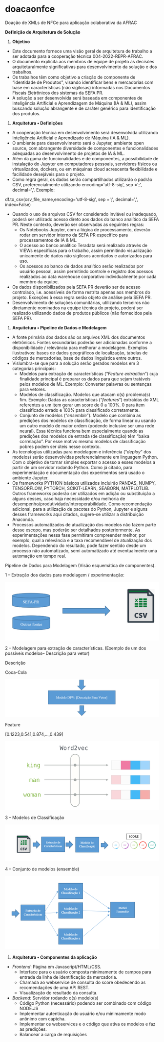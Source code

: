 # doacaonfce
Doação de XMLs de NFCe para aplicação colaborativa da AFRAC

__Definição de Arquitetura de Solução__

1. __Objetivo__

- Este documento fornece uma visão geral de arquitetura de trabalho a ser adotada para a cooperação técnica 004\-2022\-REPR\-AFRAC\.
- O documento explicita aos membros de equipe de projeto as decisões arquiteturalmente significativas para desenvolvimento da solução e dos trabalhos\.
- Os trabalhos têm como objetivo a criação de componente de “Identidade de Produtos”, visando identificar bens e mercadorias com base em características \(não sigilosas\) informadas nos Documentos Fiscais Eletrônicos dos sistemas da SEFA PR\.
- A solução a ser desenvolvida será baseada em componentes de Inteligência Artificial e Aprendizagem de Máquina \(IA & ML\), assim buscando solução abrangente e de caráter genérico para identificação dos produtos\.

1. __Arquitetura • Definições__

- A cooperação técnica em desenvolvimento será desenvolvida utilizando Inteligência Artificial e Aprendizado de Máquina \(IA & ML\)\.
- O ambiente para desenvolvimento será o Jupyter, ambiente open source, com abrangente diversidade de componentes e funcionalidades adequadas ao desenvolvimento de projetos de IA & ML\.
- Além da gama de funcionalidades e de componentes, a possibilidade de instalação do Jupyter em computadores pessoais, servidores físicos ou virtualizados, dockers, ou em máquinas cloud acrescenta flexibilidade e facilidade desejáveis para o projeto\.
- Como regra geral, os dados serão compartilhados utilizarão o padrão CSV, preferencialmente utilizando encoding='utf\-8\-sig', sep =';', decimal=','\. Exemplo:

df\.to\_csv\(csv\_file\_name,encoding='utf\-8\-sig', sep =';', decimal=',', index=False\)

- Quando o uso de arquivos CSV for considerado inviável ou inadequado, poderá ser utilizado acesso direto aos dados do banco analítico da SEFA PR\. Neste contexto, deverão ser observadas as seguintes regras:
	- Os Notebooks Jupyter, com a lógica de processamento, deverão rodar em servidor interno da SEFA PR específico para processamentos de IA & ML\.
	- O acesso ao banco analítico Teradata será realizado através de VIEWs específicas para o trabalho, assim permitindo visualização unicamente de dados não sigilosos acordados e autorizados para uso\.
	- Os acessos ao banco de dados analítico serão realizados por usuário pessoal, assim permitindo controle e registro dos acessos realizados ao data warehouse corporativo individualmente por cada membro da equipe\.
- Os dados disponibilizados pela SEFA PR deverão ser de acesso controlado, i\.e\. acessíveis de forma restrita apenas aos membros do projeto\. Exceções à essa regra serão objeto de análise pela SEFA PR\.
- Desenvolvimento de soluções comunitárias, utilizando terceiros não diretamente nominados na equipe técnica do projeto, poderá ser realizado utilizando dados de produtos públicos \(não fornecidos pela SEFA PR\)\.

1. __Arquitetura • Pipeline de Dados e Modelagem__

- A fonte primária dos dados são os arquivos XML dos documentos eletrônicos\. Fontes secundárias poderão ser adicionadas conforme a disponibilidade / relevância para melhorar a modelagem\. Exemplos ilustrativos: bases de dados geográficos de localização, tabelas de códigos de mercadorias, base de dados linguística entre outros\.
- Vislumbra\-se que para a solução serão gerados modelos em 3 categorias principais:
	- Modelos para extração de características \(“*Feature extraction*”\) cuja finalidade principal é preparar os dados para que sejam tratáveis pelos modelos de ML\. Exemplo: Converter palavras ou sentenças para vetores\.
	- Modelos de classificação\. Modelos que atacam o\(s\) problema\(s\) fim\. Exemplo: Dadas as características \(“*features*”\) extraídas do XML referentes a um item gerar um score de 0 a 100%\. 0 para item classificado errado e 100% para classificado corretamente\.
	- Conjunto de modelos \(“*ensemble*”\)\. Modelo que combina as predições dos modelos de classificação, de forma linear ou usando um outro modelo de maior ordem \(podendo inclusive ser uma rede neural\)\. Essa técnica funciona bem especialmente quando as predições dos modelos de entrada \(de classificação\) têm “baixa correlação”\. Por esse motivo mesmo modelos de classificação pobres podem ser úteis nesse contexto\.
- As tecnologias utilizadas para modelagem e inferência \(“*deploy*” dos modelos\) serão desenvolvidas preferencialmente em linguagem Python\. Com o objetivo de tornar simples exportar o acesso a esses modelos a partir de um servidor rodando Python\. Como já citado, para experimentação e documentação dos experimentos será usado o ambiente Jupyter\.
- Os frameworks PYTHON básicos utilizados incluirão PANDAS, NUMPY, TENSORFLOW, PYTORCH, SCIKIT\-LEARN, SEABORN, MATPLOTLIB\. Outros frameworks poderão ser utilizados em adição ou substituição a alguns desses, caso haja necessidade e/ou melhoria de desempenho/produtividade/interoperabilidade\. Como recomendação adicional, para a utilização de pacotes do Python, Jupyter e alguns desses frameworks aqui citados, sugere\-se utilizar a distribuição Anaconda\.
- Processos automatizados de atualização dos modelos não fazem parte desse escopo, mas poderão ser detalhados posteriormente\. As experimentações nessa fase permitiram compreender melhor, por exemplo, qual a relevância e a taxa recomendável de atualização dos modelos\. Dependendo do resultado, pode fazer sentido desde um processo não automatizado, semi automatizado até eventualmente uma automação em tempo real\.

Pipeline de Dados para Modelagem \(Visão esquemática de componentes\)\.

1 – Extração dos dados para modelagem / experimentação:

![](arq-1.png)                                                                                      

2 – Modelagem para extração de características\. \(Exemplo de um dos possíveis modelos– Descrição para vetor\)

Descrição

Coca\-Cola

![](arq-2.png)

Feature

\[0\.1223,0\.541,0\.874,\.\.\.,0\.439\]

![O Word2Vec Ilustrado | BLOG DO ZOUZA](arq-3.png)

3 – Modelos de Classificação

![](arq-4.png)

4 – Conjunto de modelos \(ensemble\)

![](arq-5.png)

1. __Arquitetura • Componentes da aplicação__

- *Frontend*: Página em Javascript/HTML/CSS\.
	- Interface para o usuário composta minimamente de campos para entrada da linha de identificação da mercadoria\.
	- Chamada ao webservice de consulta do score obedecendo as recomendações de uma API REST\.
	- Visualização do resultado da consulta\.
- *Backend*: Servidor rodando o\(s\) modelo\(s\)
	- Código Python \(necessário\) podendo ser combinado com código NODE\.JS
	- Implementar autenticação do usuário e/ou minimamente modo anônimo com captcha\.
	- Implementar os webservices e o código que ativa os modelos e faz as predições\.
	- Balancear a carga de requisições
